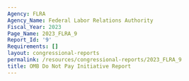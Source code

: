 ```yaml
---
Agency: FLRA
Agency_Name: Federal Labor Relations Authority
Fiscal_Year: 2023
Page_Name: 2023_FLRA_9
Report_Id: '9'
Requirements: []
layout: congressional-reports
permalink: /resources/congressional-reports/2023_FLRA_9
title: OMB Do Not Pay Initiative Report
---
```

